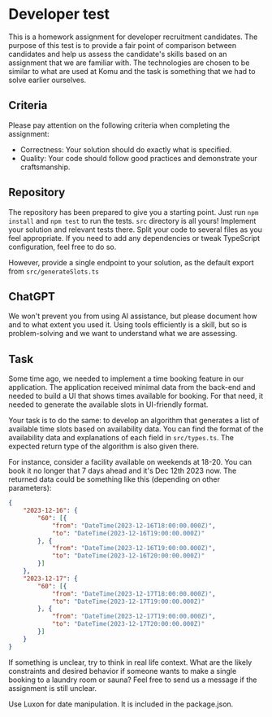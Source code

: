 # Developer test
This is a homework assignment for developer recruitment candidates. The purpose of this test is to provide a fair point of comparison between candidates and help us assess the candidate's skills based on an assignment that we are familiar with. The technologies are chosen to be similar to what are used at Komu and the task is something that we had to solve earlier ourselves.

## Criteria
Please pay attention on the following criteria when completing the assignment:
* Correctness: Your solution should do exactly what is specified.
* Quality: Your code should follow good practices and demonstrate your craftsmanship.

## Repository
The repository has been prepared to give you a starting point. Just run `npm install` and `npm test` to run the tests. `src` directory is all yours! Implement your solution and relevant tests there. Split your code to several files as you feel appropriate. If you need to add any dependencies or tweak TypeScript configuration, feel free to do so.

However, provide a single endpoint to your solution, as the default export from `src/generateSlots.ts`

## ChatGPT
We won't prevent you from using AI assistance, but please document how and to what extent you used it. Using tools efficiently is a skill, but so is problem-solving and we want to understand what we are assessing.

## Task
Some time ago, we needed to implement a time booking feature in our application. The application received minimal data from the back-end and needed to build a UI that shows times available for booking. For that need, it needed to generate the available slots in UI-friendly format.

Your task is to do the same: to develop an algorithm that generates a list of available time slots based on availability data. You can find the format of the availability data and explanations of each field in `src/types.ts`. The expected return type of the algorithm is also given there. 

For instance, consider a facility available on weekends at 18-20. You can book it no longer that 7 days ahead and it's Dec 12th 2023 now. The returned data could be something like this (depending on other parameters):

```JSON
{
    "2023-12-16": {
        "60": [{
            "from": "DateTime(2023-12-16T18:00:00.000Z)",
            "to": "DateTime(2023-12-16T19:00:00.000Z)"
        }, {
            "from": "DateTime(2023-12-16T19:00:00.000Z)",
            "to": "DateTime(2023-12-16T20:00:00.000Z)"
        }]
    },
    "2023-12-17": {
        "60": [{
            "from": "DateTime(2023-12-17T18:00:00.000Z)",
            "to": "DateTime(2023-12-17T19:00:00.000Z)"
        }, {
            "from": "DateTime(2023-12-17T19:00:00.000Z)",
            "to": "DateTime(2023-12-17T20:00:00.000Z)"
        }]
    }
}
```

If something is unclear, try to think in real life context. What are the likely constraints and desired behavior if someone wants to make a single booking to a laundry room or sauna? Feel free to send us a message if the assignment is still unclear.

Use Luxon for date manipulation. It is included in the package.json.
